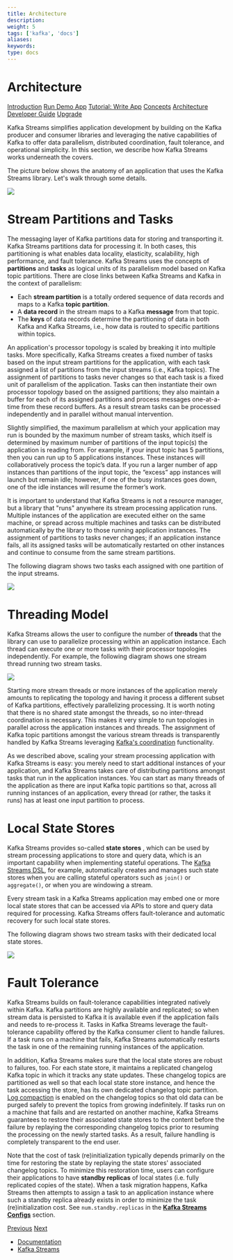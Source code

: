 ```yaml
---
title: Architecture
description: 
weight: 5
tags: ['kafka', 'docs']
aliases: 
keywords: 
type: docs
---
```


# Architecture

[Introduction](/21/streams/) [Run Demo App](/21/streams/quickstart) [Tutorial: Write App](/21/streams/tutorial) [Concepts](/21/streams/core-concepts) [Architecture](/21/streams/architecture) [Developer Guide](/21/streams/developer-guide/) [Upgrade](/21/streams/upgrade-guide)

Kafka Streams simplifies application development by building on the Kafka producer and consumer libraries and leveraging the native capabilities of Kafka to offer data parallelism, distributed coordination, fault tolerance, and operational simplicity. In this section, we describe how Kafka Streams works underneath the covers. 

The picture below shows the anatomy of an application that uses the Kafka Streams library. Let's walk through some details. 

![](/21/images/streams-architecture-overview.jpg)

# Stream Partitions and Tasks

The messaging layer of Kafka partitions data for storing and transporting it. Kafka Streams partitions data for processing it. In both cases, this partitioning is what enables data locality, elasticity, scalability, high performance, and fault tolerance. Kafka Streams uses the concepts of **partitions** and **tasks** as logical units of its parallelism model based on Kafka topic partitions. There are close links between Kafka Streams and Kafka in the context of parallelism: 

  * Each **stream partition** is a totally ordered sequence of data records and maps to a Kafka **topic partition**.
  * A **data record** in the stream maps to a Kafka **message** from that topic.
  * The **keys** of data records determine the partitioning of data in both Kafka and Kafka Streams, i.e., how data is routed to specific partitions within topics.



An application's processor topology is scaled by breaking it into multiple tasks. More specifically, Kafka Streams creates a fixed number of tasks based on the input stream partitions for the application, with each task assigned a list of partitions from the input streams (i.e., Kafka topics). The assignment of partitions to tasks never changes so that each task is a fixed unit of parallelism of the application. Tasks can then instantiate their own processor topology based on the assigned partitions; they also maintain a buffer for each of its assigned partitions and process messages one-at-a-time from these record buffers. As a result stream tasks can be processed independently and in parallel without manual intervention. 

Slightly simplified, the maximum parallelism at which your application may run is bounded by the maximum number of stream tasks, which itself is determined by maximum number of partitions of the input topic(s) the application is reading from. For example, if your input topic has 5 partitions, then you can run up to 5 applications instances. These instances will collaboratively process the topic’s data. If you run a larger number of app instances than partitions of the input topic, the “excess” app instances will launch but remain idle; however, if one of the busy instances goes down, one of the idle instances will resume the former’s work. 

It is important to understand that Kafka Streams is not a resource manager, but a library that "runs" anywhere its stream processing application runs. Multiple instances of the application are executed either on the same machine, or spread across multiple machines and tasks can be distributed automatically by the library to those running application instances. The assignment of partitions to tasks never changes; if an application instance fails, all its assigned tasks will be automatically restarted on other instances and continue to consume from the same stream partitions. 

The following diagram shows two tasks each assigned with one partition of the input streams. 

![](/21/images/streams-architecture-tasks.jpg)   


# Threading Model

Kafka Streams allows the user to configure the number of **threads** that the library can use to parallelize processing within an application instance. Each thread can execute one or more tasks with their processor topologies independently. For example, the following diagram shows one stream thread running two stream tasks. 

![](/21/images/streams-architecture-threads.jpg)

Starting more stream threads or more instances of the application merely amounts to replicating the topology and having it process a different subset of Kafka partitions, effectively parallelizing processing. It is worth noting that there is no shared state amongst the threads, so no inter-thread coordination is necessary. This makes it very simple to run topologies in parallel across the application instances and threads. The assignment of Kafka topic partitions amongst the various stream threads is transparently handled by Kafka Streams leveraging [Kafka's coordination](https://cwiki.apache.org/confluence/display/KAFKA/Kafka+Client-side+Assignment+Proposal) functionality. 

As we described above, scaling your stream processing application with Kafka Streams is easy: you merely need to start additional instances of your application, and Kafka Streams takes care of distributing partitions amongst tasks that run in the application instances. You can start as many threads of the application as there are input Kafka topic partitions so that, across all running instances of an application, every thread (or rather, the tasks it runs) has at least one input partition to process. 

  


# Local State Stores

Kafka Streams provides so-called **state stores** , which can be used by stream processing applications to store and query data, which is an important capability when implementing stateful operations. The [Kafka Streams DSL](/21/streams/developer-guide/dsl-api.html), for example, automatically creates and manages such state stores when you are calling stateful operators such as `join()` or `aggregate()`, or when you are windowing a stream. 

Every stream task in a Kafka Streams application may embed one or more local state stores that can be accessed via APIs to store and query data required for processing. Kafka Streams offers fault-tolerance and automatic recovery for such local state stores. 

The following diagram shows two stream tasks with their dedicated local state stores. 

![](/21/images/streams-architecture-states.jpg)   


# Fault Tolerance

Kafka Streams builds on fault-tolerance capabilities integrated natively within Kafka. Kafka partitions are highly available and replicated; so when stream data is persisted to Kafka it is available even if the application fails and needs to re-process it. Tasks in Kafka Streams leverage the fault-tolerance capability offered by the Kafka consumer client to handle failures. If a task runs on a machine that fails, Kafka Streams automatically restarts the task in one of the remaining running instances of the application. 

In addition, Kafka Streams makes sure that the local state stores are robust to failures, too. For each state store, it maintains a replicated changelog Kafka topic in which it tracks any state updates. These changelog topics are partitioned as well so that each local state store instance, and hence the task accessing the store, has its own dedicated changelog topic partition. [Log compaction](/21/#compaction) is enabled on the changelog topics so that old data can be purged safely to prevent the topics from growing indefinitely. If tasks run on a machine that fails and are restarted on another machine, Kafka Streams guarantees to restore their associated state stores to the content before the failure by replaying the corresponding changelog topics prior to resuming the processing on the newly started tasks. As a result, failure handling is completely transparent to the end user. 

Note that the cost of task (re)initialization typically depends primarily on the time for restoring the state by replaying the state stores' associated changelog topics. To minimize this restoration time, users can configure their applications to have **standby replicas** of local states (i.e. fully replicated copies of the state). When a task migration happens, Kafka Streams then attempts to assign a task to an application instance where such a standby replica already exists in order to minimize the task (re)initialization cost. See `num.standby.replicas` in the [**Kafka Streams Configs**](/21/#streamsconfigs) section. 

[Previous](/21/streams/core-concepts) [Next](/21/streams/developer-guide)

  * [Documentation](/documentation)
  * [Kafka Streams](/streams)



